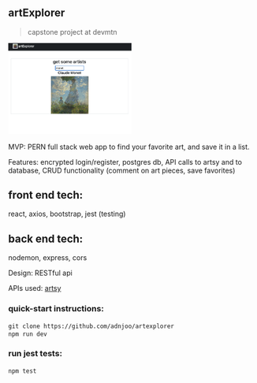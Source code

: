 ## artExplorer

> capstone project at devmtn

<img src='./scrn.png' width='250'>

MVP: PERN full stack web app to find your favorite art, and save it in a list.

Features: encrypted login/register, postgres db, API calls to artsy and to database, CRUD functionality (comment on art pieces, save favorites)

## front end tech:

react, axios, bootstrap, jest (testing)

## back end tech:

nodemon, express, cors

Design: RESTful api

APIs used: [artsy](https://developers.artsy.net/)

### quick-start instructions:

```
git clone https://github.com/adnjoo/artexplorer
npm run dev
```

### run jest tests:

```
npm test
```
